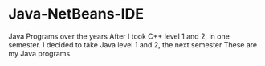 # Java-NetBeans-IDE
Java Programs over the years
After I took C++ level 1 and 2, in one semester.
I decided to take Java level 1 and 2, the next semester
These are my Java programs. 
